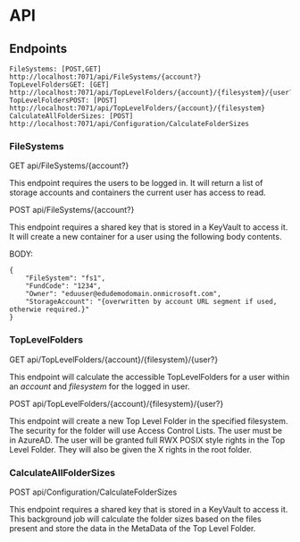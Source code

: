 # API


## Endpoints

```
FileSystems: [POST,GET] http://localhost:7071/api/FileSystems/{account?}
TopLevelFoldersGET: [GET] http://localhost:7071/api/TopLevelFolders/{account}/{filesystem}/{user?}
TopLevelFoldersPOST: [POST] http://localhost:7071/api/TopLevelFolders/{account}/{filesystem}
CalculateAllFolderSizes: [POST] http://localhost:7071/api/Configuration/CalculateFolderSizes
```

### FileSystems

GET api/FileSystems/{account?}

This endpoint requires the users to be logged in.
It will return a list of storage accounts and containers the current user has access to read.

POST api/FileSystems/{account?}

This endpoint requires a shared key that is stored in a KeyVault to access it.
It will create a new container for a user using the following body contents.

BODY:
```
{
    "FileSystem": "fs1",
    "FundCode": "1234",
    "Owner": "eduuser@edudemodomain.onmicrosoft.com",
    "StorageAccount": "{overwritten by account URL segment if used, otherwie required.}"   
}
```

### TopLevelFolders

GET api/TopLevelFolders/{account}/{filesystem}/{user?}

This endpoint will calculate the accessible TopLevelFolders for a user within an *account* and *filesystem* for the logged in user.

POST api/TopLevelFolders/{account}/{filesystem}/{user?}

This endpoint will create a new Top Level Folder in the specified filesystem.
The security for the folder will use Access Control Lists.
The user must be in AzureAD.
The user will be granted full RWX POSIX style rights in the Top Level Folder.
They will also be given the X rights in the root folder.

### CalculateAllFolderSizes

POST api/Configuration/CalculateFolderSizes

This endpoint requires a shared key that is stored in a KeyVault to access it.
This background job will calculate the folder sizes based on the files present and store the data in the MetaData of the Top Level Folder.


